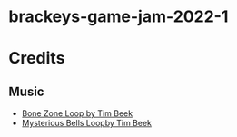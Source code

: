 # brackeys-game-jam-2022-1

# Credits

## Music

- [Bone Zone Loop by Tim Beek](https://timbeek.itch.io/royalty-free-music-pack-volume-2)
- [Mysterious Bells Loopby Tim Beek](https://timbeek.itch.io/royalty-free-music-pack-volume-2)